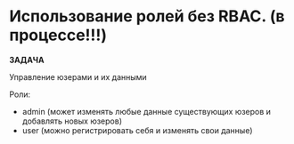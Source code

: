 Использование ролей без RBAC. (в процессе!!!)
==========
<b>ЗАДАЧА</b>

Управление юзерами и их данными

Роли:
- admin (может изменять любые данные существующих юзеров и добавлять новых юзеров)
- user (можно регистрировать себя и изменять свои данные)

